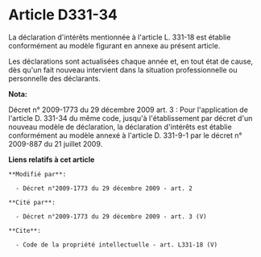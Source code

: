 # Article D331-34

La déclaration d'intérêts mentionnée à l'article L. 331-18 est établie conformément au modèle figurant en annexe au présent
article. 

Les déclarations sont actualisées chaque année et, en tout état de cause, dès qu'un fait nouveau intervient dans la situation
professionnelle ou personnelle des déclarants.

**Nota:**

Décret n° 2009-1773 du 29 décembre 2009 art. 3 : Pour l'application de l'article D. 331-34 du même code, jusqu'à
l'établissement par décret d'un nouveau modèle de déclaration, la déclaration d'intérêts est établie conformément au modèle
annexé à l'article D. 331-9-1 par le décret n° 2009-887 du 21 juillet 2009.

**Liens relatifs à cet article**

	**Modifié par**:

	  - Décret n°2009-1773 du 29 décembre 2009 - art. 2

	**Cité par**:

	  - Décret n°2009-1773 du 29 décembre 2009 - art. 3 (V)

	**Cite**:

	  - Code de la propriété intellectuelle - art. L331-18 (V)
